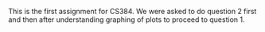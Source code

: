 This is the first assignment for CS384. We were asked to do question 2 first and then after understanding graphing of plots to proceed to question 1.

